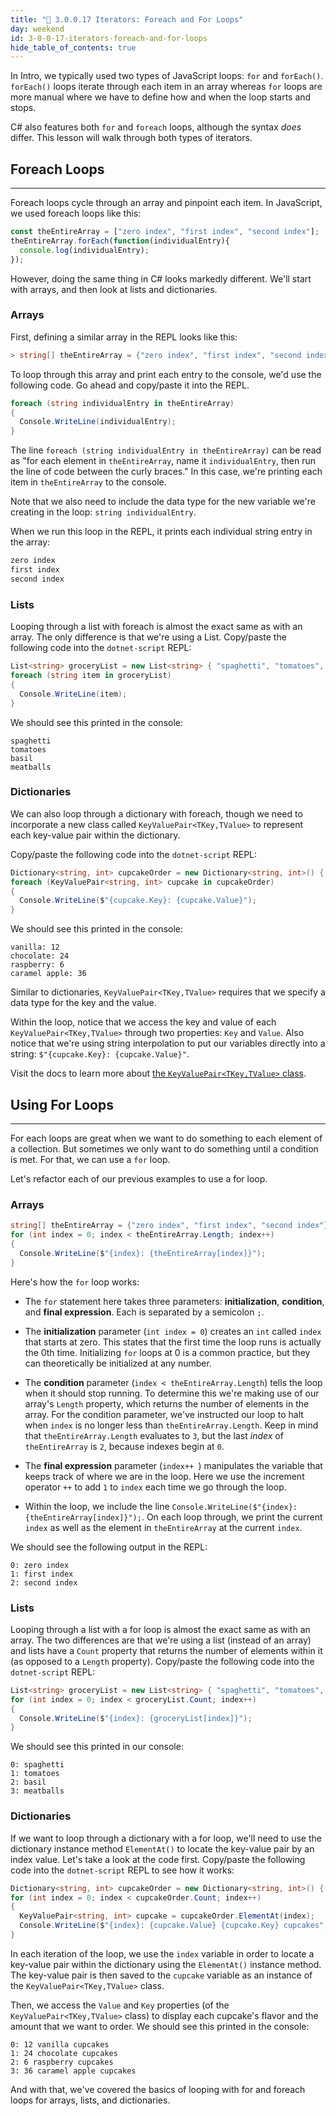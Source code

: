 ```yaml
---
title: "📓 3.0.0.17 Iterators: Foreach and For Loops"
day: weekend
id: 3-0-0-17-iterators-foreach-and-for-loops
hide_table_of_contents: true
---
```


In Intro, we typically used two types of JavaScript loops: `for` and `forEach()`. `forEach()` loops iterate through each item in an array whereas `for` loops are more manual where we have to define how and when the loop starts and stops.

C# also features both `for` and `foreach` loops, although the syntax _does_ differ. This lesson will walk through both types of iterators.

## Foreach Loops
---

Foreach loops cycle through an array and pinpoint each item. In JavaScript, we used foreach loops like this:

```javascript
const theEntireArray = ["zero index", "first index", "second index"];
theEntireArray.forEach(function(individualEntry){
  console.log(individualEntry);
});
```

However, doing the same thing in C# looks markedly different. We'll start with arrays, and then look at lists and dictionaries. 

### Arrays

First, defining a similar array in the REPL looks like this:

```csharp
> string[] theEntireArray = {"zero index", "first index", "second index"};
```

To loop through this array and print each entry to the console, we'd use the following code. Go ahead and copy/paste it into the REPL.

```csharp
foreach (string individualEntry in theEntireArray)
{
  Console.WriteLine(individualEntry);
}
```

The line `foreach (string individualEntry in theEntireArray)` can be read as "for each element in `theEntireArray`, name it `individualEntry`, then run the line of code between the curly braces." In this case, we're printing each item in `theEntireArray` to the console.

Note that we also need to include the data type for the new variable we're creating in the loop: `string individualEntry`.

When we run this loop in the REPL, it prints each individual string entry in the array:

```csharp
zero index
first index
second index
```

### Lists

Looping through a list with foreach is almost the exact same as with an array. The only difference is that we're using a List. Copy/paste the following code into the `dotnet-script` REPL:

```csharp
List<string> groceryList = new List<string> { "spaghetti", "tomatoes", "basil", "meatballs" };
foreach (string item in groceryList)
{
  Console.WriteLine(item);
}
```

We should see this printed in the console:

```
spaghetti
tomatoes
basil
meatballs
```

### Dictionaries

We can also loop through a dictionary with foreach, though we need to incorporate a new class called `KeyValuePair<TKey,TValue>` to represent each key-value pair within the dictionary.

Copy/paste the following code into the `dotnet-script` REPL:

```csharp
Dictionary<string, int> cupcakeOrder = new Dictionary<string, int>() { {"vanilla", 12}, {"chocolate", 24}, {"raspberry", 6}, {"caramel apple", 36} };
foreach (KeyValuePair<string, int> cupcake in cupcakeOrder)
{
  Console.WriteLine($"{cupcake.Key}: {cupcake.Value}");
}
```

We should see this printed in the console:

```
vanilla: 12
chocolate: 24
raspberry: 6
caramel apple: 36
```

Similar to dictionaries, `KeyValuePair<TKey,TValue>` requires that we specify a data type for the key and the value. 

Within the loop, notice that we access the key and value of each `KeyValuePair<TKey,TValue>` through two properties: `Key` and `Value`. Also notice that we're using string interpolation to put our variables directly into a string: `$"{cupcake.Key}: {cupcake.Value}"`.

Visit the docs to learn more about [the `KeyValuePair<TKey,TValue>` class](https://learn.microsoft.com/en-us/dotnet/api/system.collections.generic.keyvaluepair-2?view=net-6.0).


## Using For Loops
---

For each loops are great when we want to do something to each element of a collection. But sometimes we only want to do something until a condition is met. For that, we can use a `for` loop.

Let's refactor each of our previous examples to use a for loop.

### Arrays

```csharp
string[] theEntireArray = {"zero index", "first index", "second index"};
for (int index = 0; index < theEntireArray.Length; index++)
{
  Console.WriteLine($"{index}: {theEntireArray[index]}");
}
```

Here's how the `for` loop works:

* The `for` statement here takes three parameters: **initialization**, **condition**, and **final expression**. Each is separated by a semicolon `;`.

* The **initialization** parameter (`int index = 0`) creates an `int` called `index` that starts at zero. This states that the first time the loop runs is actually the 0th time. Initializing `for` loops at 0 is a common practice, but they can theoretically be initialized at any number.

* The **condition** parameter (`index < theEntireArray.Length`) tells the loop when it should stop running. To determine this we're making use of our array's `Length` property, which returns the number of elements in the array. For the condition parameter, we've instructed our loop to halt when `index` is no longer less than `theEntireArray.Length`. Keep in mind that `theEntireArray.Length` evaluates to `3`, but the last _index_ of `theEntireArray` is `2`, because indexes begin at `0`.

* The **final expression** parameter (`index++ `) manipulates the variable that keeps track of where we are in the loop. Here we use the increment operator `++` to add `1` to `index` each time we go through the loop.

* Within the loop, we include the line `Console.WriteLine($"{index}: {theEntireArray[index]}");`. On each loop through, we print the current `index` as well as the element in `theEntireArray` at the current `index`.

We should see the following output in the REPL:

```
0: zero index
1: first index
2: second index
```

### Lists

Looping through a list with a for loop is almost the exact same as with an array. The two differences are that we're using a list (instead of an array) and lists have a `Count` property that returns the number of elements within it (as opposed to a `Length` property). Copy/paste the following code into the `dotnet-script` REPL:

```csharp
List<string> groceryList = new List<string> { "spaghetti", "tomatoes", "basil", "meatballs" };
for (int index = 0; index < groceryList.Count; index++)
{
  Console.WriteLine($"{index}: {groceryList[index]}");
}
```

We should see this printed in our console:

```
0: spaghetti
1: tomatoes
2: basil
3: meatballs
```

### Dictionaries

If we want to loop through a dictionary with a for loop, we'll need to use the dictionary instance method `ElementAt()` to locate the key-value pair by an index value. Let's take a look at the code first. Copy/paste the following code into the `dotnet-script` REPL to see how it works:

```csharp
Dictionary<string, int> cupcakeOrder = new Dictionary<string, int>() { {"vanilla", 12}, {"chocolate", 24}, {"raspberry", 6}, {"caramel apple", 36} };
for (int index = 0; index < cupcakeOrder.Count; index++)
{
  KeyValuePair<string, int> cupcake = cupcakeOrder.ElementAt(index);
  Console.WriteLine($"{index}: {cupcake.Value} {cupcake.Key} cupcakes");
}
```

In each iteration of the loop, we use the `index` variable in order to locate a key-value pair within the dictionary using the `ElementAt()` instance method. The key-value pair is then saved to the `cupcake` variable as an instance of the `KeyValuePair<TKey,TValue>` class. 

Then, we access the `Value` and `Key` properties (of the `KeyValuePair<TKey,TValue>` class) to display each cupcake's flavor and the amount that we want to order. We should see this printed in the console:

```
0: 12 vanilla cupcakes
1: 24 chocolate cupcakes
2: 6 raspberry cupcakes
3: 36 caramel apple cupcakes
```

And with that, we've covered the basics of looping with for and foreach loops for arrays, lists, and dictionaries.
